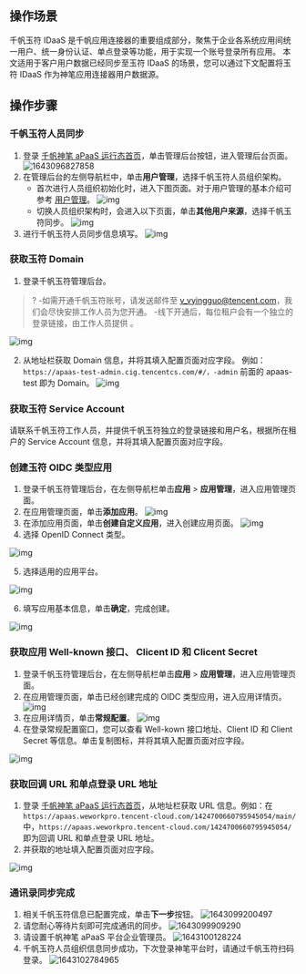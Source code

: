 ## 操作场景

千帆玉符 IDaaS 是千帆应用连接器的重要组成部分，聚焦于企业各系统应用间统一用户、统一身份认证、单点登录等功能，用于实现一个账号登录所有应用。 本文适用于客户用户数据已经同步至玉符 IDaaS 的场景，您可以通过下文配置将玉符 IDaaS 作为神笔应用连接器用户数据源。

## 操作步骤

### 千帆玉符人员同步

1. 登录 [千帆神笔 aPaaS 运行态首页](https://apaas.weworkpro.tencent-cloud.com/1475709344300523568/main/)，单击管理后台按钮，进入管理后台页面。 ![1643096827858](https://qcloudimg.tencent-cloud.cn/raw/186536a07992ac48f596be1957b1919d.png)
2. 在管理后台的左侧导航栏中，单击**用户管理**，选择千帆玉符人员组织架构。
   - 首次进行人员组织初始化时，进入下图页面。对于用户管理的基本介绍可参考 [用户管理](https://cloud.tencent.com/document/product/1365/67915)。 ![img](https://qcloudimg.tencent-cloud.cn/raw/cf552d98c0ea5536f8ce11974a534c44.png)
   - 切换人员组织架构时，会进入以下页面，单击**其他用户来源**，选择千帆玉符同步。 ![img](https://qcloudimg.tencent-cloud.cn/raw/2c444d4c58a72aee5335454afba0369d.png)
3. 进行千帆玉符人员同步信息填写。 ![img](https://qcloudimg.tencent-cloud.cn/raw/35b9c3b6189dd16eec91217e76919e43.png)

### 获取玉符 Domain

1. 登录千帆玉符管理后台。
>?
>-如需开通千帆玉符账号，请发送邮件至 [v_vyingguo@tencent.com](mailto:v_vyingguo@tencent.com)，我们会尽快安排工作人员为您开通。
>-线下开通后，每位租户会有一个独立的登录链接，由工作人员提供 。

![img](https://qcloudimg.tencent-cloud.cn/raw/1e55c1e39e38113ad8723087950f2fee.png)

2. 从地址栏获取 Domain 信息，并将其填入配置页面对应字段。 例如：`https://apaas-test-admin.cig.tencentcs.com/#/，-admin` 前面的 apaas-test 即为 Domain。
 ![img](https://qcloudimg.tencent-cloud.cn/raw/31d5bf7723e1957c0a89e16fcd79e283.png)

### 获取玉符 Service Account

请联系千帆玉符工作人员，并提供千帆玉符独立的登录链接和用户名，根据所在租户的 Service Account 信息，并将其填入配置页面对应字段。

### 创建玉符 OIDC 类型应用

1. 登录千帆玉符管理后台，在左侧导航栏单击**应用** > **应用管理**，进入应用管理页面。
2. 在应用管理页面，单击**添加应用**。 ![img](https://qcloudimg.tencent-cloud.cn/raw/c2459888f91352cbd2ee26a5c8fdd934.png)
3. 在添加应用页面，单击**创建自定义应用**，进入创建应用页面。 ![img](https://qcloudimg.tencent-cloud.cn/raw/64f83325d7f477491585103ea3d86bc1.png)
4. 选择 OpenID Connect 类型。
 
 ![img](https://qcloudimg.tencent-cloud.cn/raw/b0017b1d0b774e78ce445bad56ef525b.png)

5. 选择适用的应用平台。

![img](https://qcloudimg.tencent-cloud.cn/raw/5a90963879a885fbd01f34c02a2a8b03.png)

6. 填写应用基本信息，单击**确定**，完成创建。

 ![img](https://qcloudimg.tencent-cloud.cn/raw/d8e8d06644fad3ce01f49f25652e9f29.png)
### 获取应用 Well-known 接口、 Clicent ID 和 Clicent Secret

1. 登录千帆玉符管理后台，在左侧导航栏单击**应用** > **应用管理**，进入应用管理页面。
2. 在应用管理页面，单击已经创建完成的 OIDC 类型应用，进入应用详情页。 ![img](https://qcloudimg.tencent-cloud.cn/raw/e3078b0eb81dfb8ccc3e7d94da9b66bd.png)
3. 在应用详情页，单击**常规配置**。 ![img](https://qcloudimg.tencent-cloud.cn/raw/f90dc4bce11b480a3b67050e2ab9fe9b.png)
4. 在登录常规配置窗口，您可以查看 Well-kown 接口地址、Client ID 和 Client Secret 等信息。单击复制图标，并将其填入配置页面对应字段。 
  
  ![img](https://qcloudimg.tencent-cloud.cn/raw/78edd7216599356a31863268e2f8656b.png)

### 获取回调 URL 和单点登录 URL 地址

1. 登录 [千帆神笔 aPaaS 运行态首页](https://apaas.weworkpro.tencent-cloud.com/1475709344300523568/main/)，从地址栏获取 URL 信息。例如：在 `https://apaas.weworkpro.tencent-cloud.com/1424700660795945054/main/` 中，`https://apaas.weworkpro.tencent-cloud.com/1424700660795945054/` 即为回调 URL 和单点登录 URL 地址。
2. 并获取的地址填入配置页面对应字段。
 
 ![img](https://qcloudimg.tencent-cloud.cn/raw/d359b0d97e72009854bc0e5e9899d63a.png)

### 通讯录同步完成

1. 相关千帆玉符信息已配置完成，单击**下一步**按钮。
![1643099200497](https://qcloudimg.tencent-cloud.cn/raw/b97855c50cf69c8f0fe2067c2be94e59.png)
2. 请您耐心等待片刻即可完成通讯的同步。
![1643099909290](https://qcloudimg.tencent-cloud.cn/raw/f1054e6731187813743895f6a0ae426f.png)
3. 请设置千帆神笔 aPaaS 平台企业管理员。
![1643100128224](https://qcloudimg.tencent-cloud.cn/raw/adf9e5de703324f739e25195c8a84979.png)
4. 千帆玉符人员组织信息同步成功，下次登录神笔平台时，请通过千帆玉符扫码登录。
![1643102784965](https://qcloudimg.tencent-cloud.cn/raw/329de2a7bb81f22191b82860906a972c.png)
